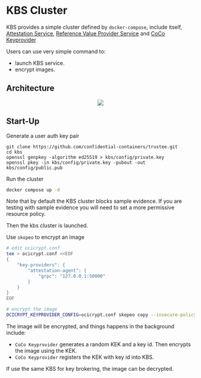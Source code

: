 # KBS Cluster

KBS provides a simple cluster defined by `docker-compose`, include itself, [Attestation Service](../../attestation-service/), [Reference Value Provider Service](../../rvps/) and [CoCo Keyprovider](https://github.com/confidential-containers/guest-components/tree/main/attestation-agent/coco_keyprovider)

Users can use very simple command to:
- launch KBS service.
- encrypt images.

## Architecture

<div align=center>

![](./pictures/cluster.svg)

</div>

## Start-Up

Generate a user auth key pair
```
git clone https://github.com/confidential-containers/trustee.git
cd kbs
openssl genpkey -algorithm ed25519 > kbs/config/private.key
openssl pkey -in kbs/config/private.key -pubout -out kbs/config/public.pub
```

Run the cluster
```bash
docker compose up -d
```

Note that by default the KBS cluster blocks sample evidence.
If you are testing with sample evidence you will need to
set a more permissive resource policy.

Then the kbs cluster is launched.

Use `skopeo` to encrypt an image
```bash
# edit ocicrypt.conf
tee > ocicrypt.conf <<EOF
{
    "key-providers": {
        "attestation-agent": {
            "grpc": "127.0.0.1:50000"
        }
    }
}
EOF

# encrypt the image
OCICRYPT_KEYPROVIDER_CONFIG=ocicrypt.conf skopeo copy --insecure-policy --encryption-key provider:attestation-agent docker://busybox oci:busybox_encrypted
```

The image will be encrypted, and things happens in the background include:
- `CoCo Keyprovider` generates a random KEK and a key id. Then encrypts the image using the KEK.
- `CoCo Keyprovider` registers the KEK with key id into KBS.

If use the same KBS for key brokering, the image can be decrypted.
